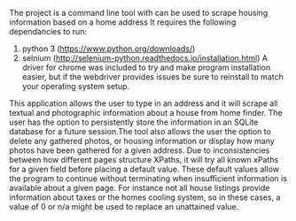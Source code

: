 The project is a command line tool with can be used to scrape housing information based on a home address
It requires the following dependancies to run:
1) python 3 (https://www.python.org/downloads/)
2) selnium (http://selenium-python.readthedocs.io/installation.html)
A driver for chrome was included to try and make program installation easier, but if the webdriver provides issues be sure to reinstall to match your operating system setup.

This application allows the user to type in an address and it will scrape all textual and photographic information about a house from
home finder. The user has the option to persistently store the information in an SQLite database for a future session.The tool also allows the user the option to delete any gathered photos, or housing information or display how many photos have been gathered for a given address. Due to inconsistencies between how different pages structure XPaths, it will try all known xPaths for a given field before placing a default value. These default values allow the program to continue without terminating when insufficient information is available about a given page. For instance not all house listings provide information about taxes or the homes cooling system, so in these cases, a value of 0 or n/a might be used to replace an unattained value. 
